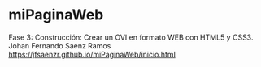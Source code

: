 # miPaginaWeb
Fase 3: Construcción: Crear un OVI en formato WEB con HTML5 y CSS3.
Johan Fernando Saenz Ramos
https://jfsaenzr.github.io/miPaginaWeb/inicio.html
